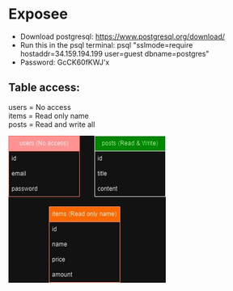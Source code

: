 # Exposee

- Download postgresql: https://www.postgresql.org/download/
- Run this in the psql terminal: psql "sslmode=require hostaddr=34.159.194.199 user=guest dbname=postgres"
- Password: GcCK60fKWJ'x

## Table access:
users = No access<br />
items = Read only name<br />
posts = Read and write all<br />

![alt text](SI_db_grantee.jpg)